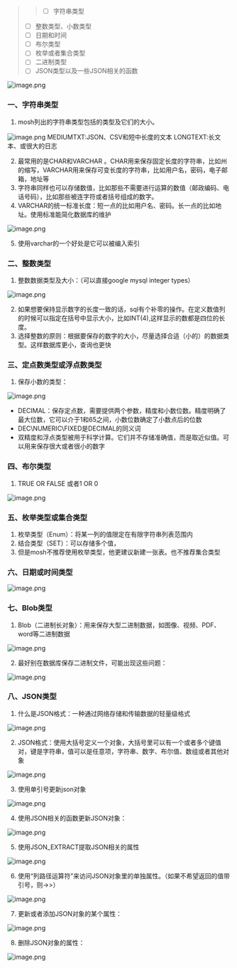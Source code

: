 > > - [ ] 字符串类型
> - [ ] 整数类型、小数类型
> - [ ] 日期和时间
> - [ ] 布尔类型
> - [ ] 枚举或者集合类型
> - [ ] 二进制类型
> - [ ] JSON类型以及一些JSON相关的函数

![image.png](https://cdn.nlark.com/yuque/0/2023/png/33626411/1687083442963-e9c0177e-21d5-43f6-993d-e7e487226a2c.png#averageHue=%23fcfdf8&clientId=u2aedad4e-cf1a-4&from=paste&height=395&id=u8ffc8564&originHeight=885&originWidth=1271&originalType=binary&ratio=1&rotation=0&showTitle=false&size=225506&status=done&style=none&taskId=ufc21ea7b-46ca-4255-8d68-3c0600092d2&title=&width=568)
### 一、字符串类型

1. mosh列出的字符串类型包括的类型及它们的大小。

![image.png](https://cdn.nlark.com/yuque/0/2023/png/33626411/1687087319746-dafdfa6e-e6f9-4a5f-9ecd-00935b64aee9.png#averageHue=%23fcfcfc&clientId=ua544d34c-f097-4&from=paste&height=406&id=u6bdd388f&originHeight=891&originWidth=1485&originalType=binary&ratio=1.5&rotation=0&showTitle=false&size=332785&status=done&style=none&taskId=u1dea4232-bbf2-4751-9e1a-3a2d8c22f81&title=&width=677)
MEDIUMTXT:JSON、CSV和短中长度的文本
LONGTEXT:长文本、或很大的日志

2. 最常用的是CHAR和VARCHAR 。CHAR用来保存固定长度的字符串，比如州的缩写，VARCHAR用来保存可变长度的字符串，比如用户名，密码，电子邮箱，地址等
3. 字符串同样也可以存储数值，比如那些不需要进行运算的数值（邮政编码、电话号码），比如那些被连字符或者括号组成的数字。
4. VARCHAR的统一标准长度：短一点的比如用户名、密码。长一点的比如地址。使用标准能简化数据库的维护

![image.png](https://cdn.nlark.com/yuque/0/2023/png/33626411/1687087586633-9db8c1b2-0e75-4d96-bb58-dc3c345d7d70.png#averageHue=%235c4f68&clientId=ua544d34c-f097-4&from=paste&height=170&id=u2ed1f25a&originHeight=255&originWidth=771&originalType=binary&ratio=1.5&rotation=0&showTitle=false&size=79235&status=done&style=none&taskId=ue7d55340-57fe-4056-bb7c-1535535e911&title=&width=514)

5. 使用varchar的一个好处是它可以被编入索引

### 二、整数类型

1. 整数数据类型及大小：（可以直接google mysql integer types）

![image.png](https://cdn.nlark.com/yuque/0/2023/png/33626411/1687088116857-0e61dabe-d097-4d6c-9556-6142717d5b41.png#averageHue=%23fdfdfc&clientId=ua544d34c-f097-4&from=paste&height=390&id=uff4f7483&originHeight=823&originWidth=1286&originalType=binary&ratio=1.5&rotation=0&showTitle=false&size=292154&status=done&style=none&taskId=u62ec1626-c564-4867-8c66-f904c0557f1&title=&width=609)

2. 如果想要保持显示数字的长度一致的话，sql有个补零的操作。在定义数值列的时候可以指定在括号中显示大小，比如INT(4),这样显示的数都是四位的长度。
3. 选择整数的原则：根据要保存的数字的大小，尽量选择合适（小的）的数据类型。这样数据库更小，查询也更快
### 三、定点数类型或浮点数类型

1. 保存小数的类型：

![image.png](https://cdn.nlark.com/yuque/0/2023/png/33626411/1687088467201-df64a080-9716-4a77-9489-8829a65f7605.png#averageHue=%23fdfdfd&clientId=ua544d34c-f097-4&from=paste&height=351&id=u03a684c4&originHeight=894&originWidth=1501&originalType=binary&ratio=1.5&rotation=0&showTitle=false&size=210704&status=done&style=none&taskId=u35c2b42d-6d4f-4ed7-a495-4be063f9f0f&title=&width=589)

- DECIMAL：保存定点数，需要提供两个参数，精度和小数位数。精度明确了最大位数，它可以介于1和65之间，小数位数确定了小数点后的位数
- DEC\NUMERIC\FIXED是DECIMAL的同义词
- 双精度和浮点类型被用于科学计算。它们并不存储准确值，而是取近似值。可以用来保存很大或者很小的数字
### 四、布尔类型

1. TRUE OR FALSE 或者1 OR 0

![image.png](https://cdn.nlark.com/yuque/0/2023/png/33626411/1687088788881-8f066964-b5e7-498a-81c4-ea0c36c5f7f0.png#averageHue=%23f7f7f7&clientId=ua544d34c-f097-4&from=paste&height=339&id=u6cbe90d5&originHeight=665&originWidth=1238&originalType=binary&ratio=1.5&rotation=0&showTitle=false&size=167592&status=done&style=none&taskId=u1d129755-217b-451d-8c73-60e307b74a8&title=&width=632)
### 五、枚举类型或集合类型

1. 枚举类型（Enum）：将某一列的值限定在有限字符串列表范围内
2. 结合类型（SET）：可以存储多个值，
3. 但是mosh不推荐使用枚举类型，他更建议新建一张表。也不推荐集合类型
### 六、日期或时间类型
![image.png](https://cdn.nlark.com/yuque/0/2023/png/33626411/1687089622049-af74cfae-59c0-42a8-a141-c5e84f1ff564.png#averageHue=%23f8f8f7&clientId=ua544d34c-f097-4&from=paste&height=346&id=uf9818d6b&originHeight=691&originWidth=1152&originalType=binary&ratio=1.5&rotation=0&showTitle=false&size=149770&status=done&style=none&taskId=uc63893e8-cd1b-4683-a1db-b63adfbeed4&title=&width=577)
### 七、Blob类型

1. Blob（二进制长对象）：用来保存大型二进制数据，如图像、视频、PDF、word等二进制数据 

![image.png](https://cdn.nlark.com/yuque/0/2023/png/33626411/1687089800656-c55be515-52d6-432b-8687-bae99b91337e.png#averageHue=%23f8f8f8&clientId=ua544d34c-f097-4&from=paste&height=306&id=uaf1f751e&originHeight=684&originWidth=1153&originalType=binary&ratio=1.5&rotation=0&showTitle=false&size=153013&status=done&style=none&taskId=u02e0713e-a221-4966-9749-fe2bca288b1&title=&width=515)

2. 最好别在数据库保存二进制文件，可能出现这些问题：

![image.png](https://cdn.nlark.com/yuque/0/2023/png/33626411/1687089836646-4b743f80-520a-46c5-845a-8ad86d14d98b.png#averageHue=%23f7f9f6&clientId=ua544d34c-f097-4&from=paste&height=331&id=ubc5f9284&originHeight=688&originWidth=1505&originalType=binary&ratio=1.5&rotation=0&showTitle=false&size=332935&status=done&style=none&taskId=u1291d0a4-b1a7-43c2-adc8-02ffa6abd4e&title=&width=724)
### 八、JSON类型

1. 什么是JSON格式：一种通过网络存储和传输数据的轻量级格式

![image.png](https://cdn.nlark.com/yuque/0/2023/png/33626411/1687089887527-74c1872c-4d0d-4999-9482-78e8f8e521e9.png#averageHue=%231ad7e4&clientId=ua544d34c-f097-4&from=paste&height=275&id=u3da5d03c&originHeight=616&originWidth=1443&originalType=binary&ratio=1.5&rotation=0&showTitle=false&size=267312&status=done&style=none&taskId=u37a5e477-6913-4a0a-8248-5396cec3556&title=&width=644)

2. JSON格式：使用大括号定义一个对象，大括号里可以有一个或者多个键值对，键是字符串，值可以是任意项，字符串、数字、布尔值、数组或者其他对象

![image.png](https://cdn.nlark.com/yuque/0/2023/png/33626411/1687089969401-4539b690-342e-4f2d-aed7-6cf0d5e67071.png#averageHue=%23594b65&clientId=ua544d34c-f097-4&from=paste&height=370&id=ue8550ac2&originHeight=555&originWidth=750&originalType=binary&ratio=1.5&rotation=0&showTitle=false&size=61654&status=done&style=none&taskId=u4ddf3d18-7cd1-4c5d-b753-d7f92567da0&title=&width=500)

3. 使用单引号更新json对象

![image.png](https://cdn.nlark.com/yuque/0/2023/png/33626411/1687090335576-29b2981d-4658-496b-8e66-329d55fa498b.png#averageHue=%23f8f6f2&clientId=ua544d34c-f097-4&from=paste&height=289&id=uf8e7e6d8&originHeight=721&originWidth=1391&originalType=binary&ratio=1.5&rotation=0&showTitle=false&size=337515&status=done&style=none&taskId=ub0779386-b7d6-4ac3-a193-258e4b30933&title=&width=557)

4. 使用JSON相关的函数更新JSON对象：

![image.png](https://cdn.nlark.com/yuque/0/2023/png/33626411/1687090484385-015fa0ea-c152-46d4-abdb-44ca53d1d8f1.png#averageHue=%23f2f0ed&clientId=ua544d34c-f097-4&from=paste&height=227&id=u221db863&originHeight=433&originWidth=1283&originalType=binary&ratio=1.5&rotation=0&showTitle=false&size=278886&status=done&style=none&taskId=u6ddf5e94-2fbc-4ca6-ba3e-a0a1b213ad7&title=&width=674)

5. 使用JSON_EXTRACT提取JSON相关的属性

![image.png](https://cdn.nlark.com/yuque/0/2023/png/33626411/1687090623676-362313c4-d8aa-4bf2-9da0-b80b3f2feb91.png#averageHue=%23f3f3f2&clientId=ua544d34c-f097-4&from=paste&height=193&id=ufbb0c0e9&originHeight=289&originWidth=1810&originalType=binary&ratio=1.5&rotation=0&showTitle=false&size=165858&status=done&style=none&taskId=u90ff0948-2aba-4c0b-a7d2-1a578e1564c&title=&width=1206.6666666666667)

6. 使用“列路径运算符”来访问JSON对象里的单独属性。（如果不希望返回的值带引号，则->>）

![image.png](https://cdn.nlark.com/yuque/0/2023/png/33626411/1687090770761-16c1186f-b3e0-4381-94af-07fd9125dda6.png#averageHue=%23f0efed&clientId=ua544d34c-f097-4&from=paste&height=137&id=ue2413960&originHeight=206&originWidth=1503&originalType=binary&ratio=1.5&rotation=0&showTitle=false&size=147690&status=done&style=none&taskId=u0913fc1a-606d-423d-a899-5affedbe7a9&title=&width=1002)

7. 更新或者添加JSON对象的某个属性：

![image.png](https://cdn.nlark.com/yuque/0/2023/png/33626411/1687090997601-22a79f2f-affd-43c3-b194-ef1627abb5ba.png#averageHue=%23f2f1f0&clientId=ua544d34c-f097-4&from=paste&height=281&id=u0d8a230c&originHeight=458&originWidth=859&originalType=binary&ratio=1.5&rotation=0&showTitle=false&size=181687&status=done&style=none&taskId=uce64ad26-6c1f-4246-89d8-baa3d6587df&title=&width=526.6666870117188)

8. 删除JSON对象的属性：

![image.png](https://cdn.nlark.com/yuque/0/2023/png/33626411/1687091075486-dd58855b-7eb6-432d-8875-fc7e66b0a3df.png#averageHue=%23f0f0ef&clientId=ua544d34c-f097-4&from=paste&height=256&id=u759f7f12&originHeight=384&originWidth=873&originalType=binary&ratio=1.5&rotation=0&showTitle=false&size=156211&status=done&style=none&taskId=u4bfe2060-5023-4505-9c69-e3fc6c5561c&title=&width=582)

